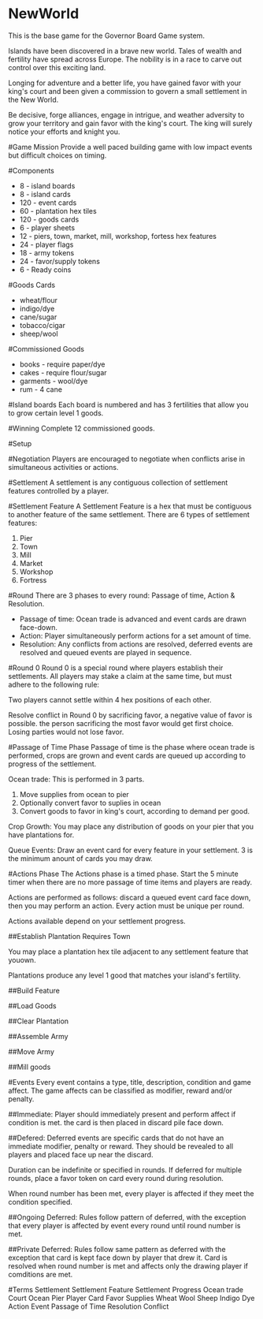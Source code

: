 # NewWorld
This is the base game for the Governor Board Game system.

Islands have been discovered in a brave new world. Tales of wealth and fertility have spread across Europe. The nobility is in a race to carve out control over this exciting land. 

Longing for adventure and a better life, you have gained favor with your king's court and been given a commission to govern a small settlement in the New World.

Be decisive, forge alliances, engage in intrigue, and weather adversity to grow your territory and gain favor with the king's court. The king will surely notice your efforts and knight you.

#Game Mission
Provide a well paced building game with low impact events but difficult choices on timing.

#Components
* 8 - island boards
* 8 - island cards
* 120 - event cards
* 60 - plantation hex tiles
* 120 - goods cards
* 6 - player sheets
* 12 - piers, town, market, mill, workshop, fortess hex features
* 24 - player flags
* 18 - army tokens
* 24 - favor/supply tokens
* 6 - Ready coins

#Goods Cards
* wheat/flour
* indigo/dye
* cane/sugar
* tobacco/cigar
* sheep/wool

#Commissioned Goods 
* books - require paper/dye
* cakes - require flour/sugar
* garments - wool/dye
* rum - 4 cane

#Island boards
Each board is numbered and has 3 fertilities that allow you to grow certain level 1 goods.

#Winning
Complete 12 commissioned goods.

#Setup

#Negotiation
Players are encouraged to negotiate when conflicts arise in simultaneous activities or actions. 

#Settlement
A settlement is any contiguous collection of settlement features controlled by a player.

#Settlement Feature
A Settlement Feature is a hex that must be contiguous to another feature of the same settlement. There are 6 types of settlement features:

1. Pier
2. Town
3. Mill
4. Market
5. Workshop
6. Fortress

#Round
There are 3 phases to every round: Passage of time, Action & Resolution.

- Passage of time: Ocean trade is advanced and event cards are drawn face-down.
- Action: Player simultaneously perform actions for a set amount of time.
- Resolution: Any conflicts from actions are resolved, deferred events are resolved and queued events are played in sequence.

#Round 0
Round 0 is a special round where players establish their settlements. All players may stake a claim at the same time, but must adhere to the following rule: 

Two players cannot settle within 4 hex positions of each other.

Resolve conflict in Round 0 by sacrificing favor, a negative value of favor is possible. the person sacrificing the most favor would get first choice. Losing parties would not lose favor. 

#Passage of Time Phase
Passage of time is the phase where ocean trade is performed, crops are grown and event cards are queued up according to progress of the settlement.

Ocean trade: This is performed in 3 parts.

1. Move supplies from ocean to pier
2. Optionally convert favor to suplies in ocean
3. Convert goods to favor in king's court, according to demand per good.

Crop Growth: You may place any distribution of goods on your pier that you have plantations for. 

Queue Events: Draw an event card for every feature in your settlement. 3 is the minimum anount of cards you may draw.


#Actions Phase
The Actions phase is a timed phase. Start the 5 minute timer when there are no more passage of time items and players are ready.

Actions are performed as follows: discard a queued event card face down, then you may perform an action. Every action must be unique per round.

Actions available depend on your settlement progress.

##Establish Plantation
Requires Town

You may place a plantation hex tile adjacent to any settlement feature that youown. 

Plantations produce any level 1 good that matches your island's fertility. 

##Build Feature

##Load Goods

##Clear Plantation

##Assemble Army

##Move Army

##Mill goods

#Events
Every event contains a type, title, description, condition and game affect. The game affects can be classified as modifier, reward and/or penalty.

##Immediate:
Player should immediately present and perform affect if condition is met. the card is then placed in discard pile face down.

##Defered:
Deferred events are specific cards that do not have an immediate modifier, penalty or reward. They should be revealed to all players and placed face up near the discard.

Duration can be indefinite or specified in rounds. If deferred for multiple rounds, place a favor token on card every round during resolution.

When round number has been met, every player is affected if they meet the condition specified.

##Ongoing Deferred:
Rules follow pattern of deferred, with the exception that every player is affected by event every round until round number is met.

##Private Deferred:
Rules follow same pattern as deferred with the exception that card is kept face down by player that drew it. Card is resolved when round number is met and affects only the drawing player if comditions are met.

#Terms
Settlement
Settlement Feature
Settlement Progress
Ocean trade
Court
Ocean
Pier
Player Card
Favor
Supplies
Wheat
Wool
Sheep
Indigo
Dye
Action
Event
Passage of Time
Resolution
Conflict


